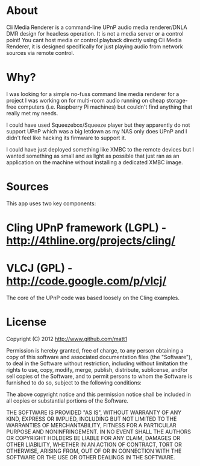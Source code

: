 About
=====
Cli Media Renderer is a command-line UPnP audio media renderer/DNLA DMR design for headless operation.  It is not a media server or a control point!  You cant host media or control playback directly using Cli Media Renderer, it is designed specifically for just playing audio from network sources via remote control.

Why?
====
I was looking for a simple no-fuss command line media renderer for a project I was working on for multi-room audio running on cheap storage-free computers (i.e. Raspberry Pi machines) but couldn't find anything that really met my needs.

I could have used Squeezebox/Squeeze player but they apparently do not support UPnP which was a big letdown as my NAS only does UPnP and I didn't feel like hacking its firmware to support it.

I could have just deployed something like XMBC to the remote devices but I wanted something as small and as light as possible that just ran as an application on the machine without installing a dedicated XMBC image.

Sources
=======

This app uses two key components:
# Cling UPnP framework (LGPL) - http://4thline.org/projects/cling/
# VLCJ (GPL) - http://code.google.com/p/vlcj/
The core of the UPnP code was based loosely on the Cling examples.

License
=======
Copyright (C) 2012 http://www.github.com/matt1

Permission is hereby granted, free of charge, to any person obtaining a copy of this software and associated documentation files (the "Software"), to deal in the Software without restriction, including without limitation the rights to use, copy, modify, merge, publish, distribute, sublicense, and/or sell copies of the Software, and to permit persons to whom the Software is furnished to do so, subject to the following conditions:

The above copyright notice and this permission notice shall be included in all copies or substantial portions of the Software.

THE SOFTWARE IS PROVIDED "AS IS", WITHOUT WARRANTY OF ANY KIND, EXPRESS OR IMPLIED, INCLUDING BUT NOT LIMITED TO THE WARRANTIES OF MERCHANTABILITY, FITNESS FOR A PARTICULAR PURPOSE AND NONINFRINGEMENT. IN NO EVENT SHALL THE AUTHORS OR COPYRIGHT HOLDERS BE LIABLE FOR ANY CLAIM, DAMAGES OR OTHER LIABILITY, WHETHER IN AN ACTION OF CONTRACT, TORT OR OTHERWISE, ARISING FROM, OUT OF OR IN CONNECTION WITH THE SOFTWARE OR THE USE OR OTHER DEALINGS IN THE SOFTWARE.
